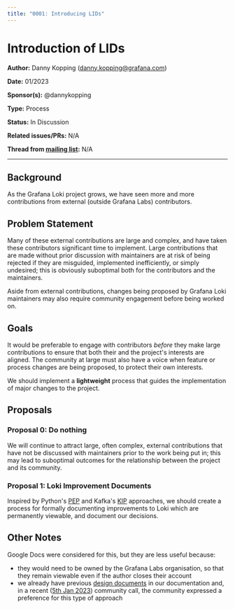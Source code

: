 ```yaml
---
title: "0001: Introducing LIDs"
---
```


# Introduction of LIDs

**Author:** Danny Kopping (danny.kopping@grafana.com)

**Date:** 01/2023

**Sponsor(s):** @dannykopping

**Type:** Process

**Status:** In Discussion

**Related issues/PRs:** N/A

**Thread from [mailing list](https://groups.google.com/forum/#!forum/lokiproject):** N/A

---

## Background

As the Grafana Loki project grows, we have seen more and more contributions from external (outside Grafana Labs) contributors.

## Problem Statement

Many of these external contributions are large and complex, and have taken these contributors significant time to implement. Large contributions that are made without prior discussion with maintainers are at risk of being rejected if they are misguided, implemented inefficiently, or simply undesired; this is obviously suboptimal both for the contributors and the maintainers.

Aside from external contributions, changes being proposed by Grafana Loki maintainers may also require community engagement before being worked on.

## Goals

It would be preferable to engage with contributors _before_ they make large contributions to ensure that both their and the project's interests are aligned. The community at large must also have a voice when feature or process changes are being proposed, to protect their own interests.

We should implement a **lightweight** process that guides the implementation of major changes to the project.

## Proposals

### Proposal 0: Do nothing

We will continue to attract large, often complex, external contributions that have not be discussed with maintainers prior to the work being put in; this may lead to suboptimal outcomes for the relationship between the project and its community.

### Proposal 1: Loki Improvement Documents

Inspired by Python's [PEP](https://peps.python.org/pep-0001/) and Kafka's [KIP](https://cwiki.apache.org/confluence/display/KAFKA/Kafka+Improvement+Proposals) approaches, we should create a process for formally documenting improvements to Loki which are permanently viewable, and document our decisions.

## Other Notes

Google Docs were considered for this, but they are less useful because:
- they would need to be owned by the Grafana Labs organisation, so that they remain viewable even if the author closes their account
- we already have previous [design documents](../design-documents) in our documentation and, in a recent ([5th Jan 2023](https://docs.google.com/document/d/1MNjiHQxwFukm2J4NJRWyRgRIiK7VpokYyATzJ5ce-O8/edit#heading=h.78vexgrrtw5a)) community call, the community expressed a preference for this type of approach